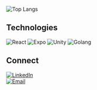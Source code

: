 ![Top Langs](https://github-readme-stats.vercel.app/api/top-langs/?username=coffeedevsolutions&layout=donut&theme=gruvbox)

## Technologies
![React](https://img.shields.io/badge/-React-black?style=flat-square&logo=react) ![Expo](https://img.shields.io/badge/-Expo-black?style=flat-square&logo=expo) ![Unity](https://img.shields.io/badge/-Unity-black?style=flat-square&logo=unity) ![Golang](https://img.shields.io/badge/-Golang-blue?style=flat-square&logo=go)

## Connect
[![LinkedIn](https://img.shields.io/badge/LinkedIn-Connect-blue?style=for-the-badge&logo=linkedin)](https://linkedin.com/in/blake-coffee)  
[![Email](https://img.shields.io/badge/Email-Contact-red?style=for-the-badge)](mailto:blake.coffee8@gmail.com)
